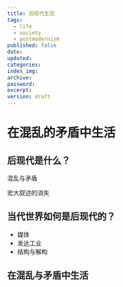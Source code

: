 ```yaml
---
title: 后现代生活
tags:
  - life
  - society
  - postmodernism
published: false
date: 
updated: 
categories: 
index_img: 
archive: 
password: 
excerpt: 
version: draft
---
```

<!-- TODO: not finished -->
# 在混乱的矛盾中生活

## 后现代是什么？
混乱与矛盾

宏大叙述的消失

## 当代世界如何是后现代的？

- 媒体
- 发达工业
- 结构与解构

## 在混乱与矛盾中生活
